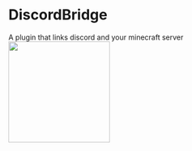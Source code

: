 # DiscordBridge 
A plugin that links discord and your minecraft server
<img src="https://cdn.discordapp.com/attachments/544666013707272194/757050322504908870/discordbridge.png" width="200" />

